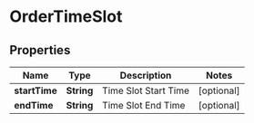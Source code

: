 
# OrderTimeSlot

## Properties
Name | Type | Description | Notes
------------ | ------------- | ------------- | -------------
**startTime** | **String** | Time Slot Start Time |  [optional]
**endTime** | **String** | Time Slot End Time |  [optional]



